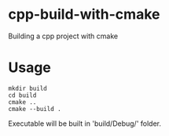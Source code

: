 # cpp-build-with-cmake
Building a cpp project with cmake

# Usage

```
mkdir build
cd build
cmake ..
cmake --build .
```
Executable will be built in 'build/Debug/' folder.
